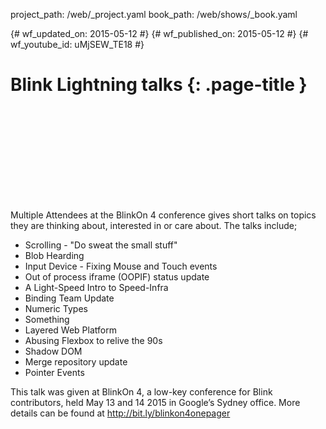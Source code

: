 project_path: /web/_project.yaml
book_path: /web/shows/_book.yaml

{# wf_updated_on: 2015-05-12 #}
{# wf_published_on: 2015-05-12 #}
{# wf_youtube_id: uMjSEW_TE18 #}

# Blink Lightning talks {: .page-title }


<div class="video-wrapper">
  <iframe class="devsite-embedded-youtube-video" data-video-id="uMjSEW_TE18"
          data-autohide="1" data-showinfo="0" frameborder="0" allowfullscreen>
  </iframe>
</div>

Multiple Attendees at the BlinkOn 4 conference gives short talks on topics they are thinking about, interested in or care about. The talks include;

* Scrolling - "Do sweat the small stuff"
* Blob Hearding
* Input Device - Fixing Mouse and Touch events
* Out of process iframe (OOPIF) status update
* A Light-Speed Intro to Speed-Infra
* Binding Team Update
* Numeric Types
* Something
* Layered Web Platform
* Abusing Flexbox to relive the 90s
* Shadow DOM
* Merge repository update
* Pointer Events

This talk was given at BlinkOn 4, a low-key conference for Blink contributors, held May 13 and 14 2015 in Google’s Sydney office. More details can be found at http://bit.ly/blinkon4onepager
